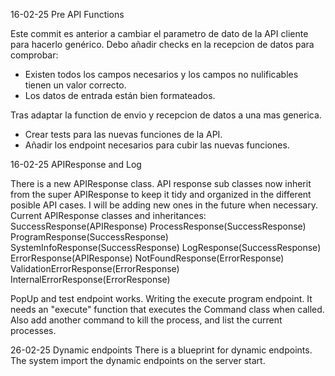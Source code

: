 16-02-25 Pre API Functions

Este commit es anterior a cambiar el parametro de dato de la API cliente para hacerlo genérico.
Debo añadir checks en la recepcion de datos para comprobar:
 - Existen todos los campos necesarios y los campos no nulificables tienen un valor correcto.
 - Los datos de entrada están bien formateados.

Tras adaptar la function de envio y recepcion de datos a una mas generica.
 - Crear tests para las nuevas funciones de la API.
 - Añadir los endpoint necesarios para cubir las nuevas funciones.

16-02-25 APIResponse and Log

There is a new APIResponse class. API response sub classes now inherit from the super APIResponse to keep it tidy 
and organized in the different posible API cases. I will be adding new ones in the future when necessary.
Current APIResponse classes and inheritances:
    SuccessResponse(APIResponse)
    ProcessResponse(SuccessResponse)
    ProgramResponse(SuccessResponse)
    SystemInfoResponse(SuccessResponse)
    LogResponse(SuccessResponse)
    ErrorResponse(APIResponse)
    NotFoundResponse(ErrorResponse)
    ValidationErrorResponse(ErrorResponse)
    InternalErrorResponse(ErrorResponse)

PopUp and test endpoint works.
Writing the execute program endpoint. It needs an "execute" function that executes the Command class when called.
Also add another command to kill the process, and list the current processes.

26-02-25 Dynamic endpoints
There is a blueprint for dynamic endpoints. The system import the dynamic endpoints on the server start.
